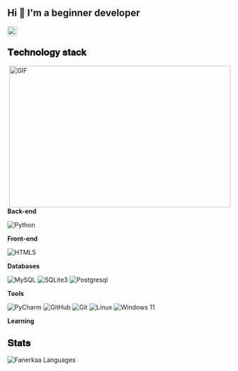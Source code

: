 ## Hi 👋 I'm a beginner developer


<a href="https://vk.com/btnncx">
  <img align="left" alt="vk" width="22px" src="https://vk.com/images/icons/favicons/fav_logo.ico?6">
</a>



</br>

## 𝐓𝐞𝐜𝐡𝐧𝐨𝐥𝐨𝐠𝐲 𝐬𝐭𝐚𝐜𝐤

<img align="right" alt="GIF" src="https://github.com/Fanerkaa/png/blob/main/code.gif?raw=true" width="500" height="320" />

**Back-end**

![Python](https://img.shields.io/badge/python-3670A0?style=for-the-badge&logo=python&logoColor=ffdd54)

**Front-end**

![HTML5](https://img.shields.io/badge/-HTML5-%23E44D27?style=flat-square&logo=html5&logoColor=ffffff)

**Databases**

![MySQL](https://img.shields.io/badge/mysql-%2300f.svg?&style=for-the-badge&logo=mysql&logoColor=30d5c8)
![SQLite3](https://img.shields.io/badge/-SQLite3-%232c3e50?style=flat-square&logo=Sqlite)
![Postgresql](https://img.shields.io/badge/-Postgresql-%232c3e50?style=flat-square&logo=Postgresql)

**Tools**

![PyCharm](https://img.shields.io/badge/-PyCharn%20IDEA-ffce5a?style=flat-square&logo=jetbrains)
![GitHub](https://img.shields.io/badge/github-%23121011.svg?style=for-the-badge&logo=github&logoColor=white)
![Git](https://img.shields.io/badge/git-%23F05033.svg?style=for-the-badge&logo=git&logoColor=white)
![Linux](https://img.shields.io/badge/Linux-FCC624?style=for-the-badge&logo=linux&logoColor=black)
![Windows 11](https://img.shields.io/badge/Windows%2011-%230079d5.svg?style=for-the-badge&logo=Windows%2011&logoColor=white)

**Learning**


## 𝐒𝐭𝐚𝐭𝐬
![Fanerkaa Languages](https://github-readme-stats.vercel.app/api/top-langs/?username=Fanerkaa&layout=compact&count_private=true&theme=gruvbox)
